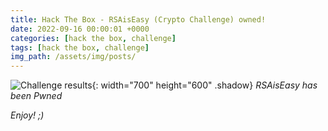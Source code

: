 ```yaml
---
title: Hack The Box - RSAisEasy (Crypto Challenge) owned!
date: 2022-09-16 00:00:01 +0000
categories: [hack the box, challenge]
tags: [hack the box, challenge]
img_path: /assets/img/posts/
---
```


![Challenge results](owned-rsaiseasy.png){: width="700" height="600" .shadow}
_RSAisEasy has been Pwned_

_Enjoy! ;)_
